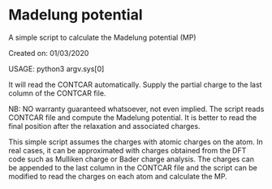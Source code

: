 # Madelung potential
A simple script to calculate the Madelung potential (MP)

Created on: 01/03/2020

USAGE: python3 argv.sys[0] 

It will read the CONTCAR automatically. Supply the partial charge to the last column of the CONTCAR file.

NB: NO warranty guaranteed whatsoever, not even implied. The script reads
CONTCAR file and compute the Madelung potential.
It is better to read the final position after the relaxation and associated charges.

This simple script assumes the charges with atomic charges on the atom.
In real cases, it can be approximated with charges obtained from the DFT code such as
Mulliken charge or Bader charge analysis. 
The charges can be appended to the last column in the CONTCAR file and the script 
can be modified to read the charges on each atom and calculate the MP.
